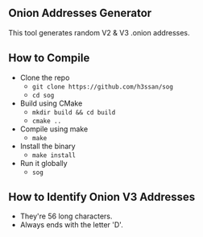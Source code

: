 ## Onion Addresses Generator

This tool generates random V2 & V3 .onion addresses.

## How to Compile

- Clone the repo
  - `git clone https://github.com/h3ssan/sog`
  - `cd sog`
- Build using CMake
  - `mkdir build && cd build`
  - `cmake ..`
- Compile using make
  - `make`
- Install the binary
  - `make install`
- Run it globally
  - `sog`

## How to Identify Onion V3 Addresses

- They're 56 long characters.
- Always ends with the letter 'D'.